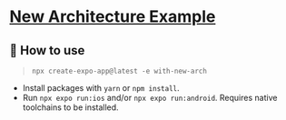 # [New Architecture Example](https://reactnative.dev/docs/the-new-architecture/landing-page)

## 🚀 How to use

> `npx create-expo-app@latest -e with-new-arch`

- Install packages with `yarn` or `npm install`.
- Run `npx expo run:ios` and/or `npx expo run:android`. Requires native toolchains to be installed.
